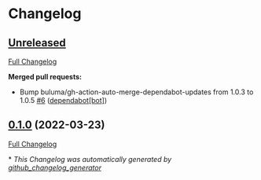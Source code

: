 # Changelog

## [Unreleased](https://github.com/buluma/ansible-role-phpmyadmin/tree/HEAD)

[Full Changelog](https://github.com/buluma/ansible-role-phpmyadmin/compare/0.1.0...HEAD)

**Merged pull requests:**

- Bump buluma/gh-action-auto-merge-dependabot-updates from 1.0.3 to 1.0.5 [\#6](https://github.com/buluma/ansible-role-phpmyadmin/pull/6) ([dependabot[bot]](https://github.com/apps/dependabot))

## [0.1.0](https://github.com/buluma/ansible-role-phpmyadmin/tree/0.1.0) (2022-03-23)

[Full Changelog](https://github.com/buluma/ansible-role-phpmyadmin/compare/305de108ca41da3385540998e7eaa6ce667bb9aa...0.1.0)



\* *This Changelog was automatically generated by [github_changelog_generator](https://github.com/github-changelog-generator/github-changelog-generator)*

